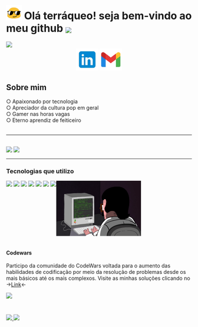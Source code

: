 
<h1>
   <span>
       <img style="height:1.5em; width:auto; vertical-align:-0.1em;" src="https://raw.githubusercontent.com/Lfbyte/Lfbyte/refs/heads/main/imagens/look.gif" />
   </span>
    <b>
     Olá terráqueo! seja bem-vindo ao meu github
  </b>
  <span>
    <img style="height:1.5em; width:auto; vertical-align:-0.1em;" src="https://fonts.gstatic.com/s/e/notoemoji/latest/1f44b/512.webp"/>
 </span>
</h1>
<img src="https://komarev.com/ghpvc/?username=lfbyte&style=for-the-badge&label=visitaram" />
<div align="center">
     <div>
         <a href="https://www.linkedin.com/in/contato07" target="_blank"><img height="60px"  src="https://raw.githubusercontent.com/Lfbyte/Lfbyte/refs/heads/main/imagens/linkedin.webp" /></a>
         <a href="mailto:luiz.contato07@gmail.com"><img height="60px" src="https://raw.githubusercontent.com/Lfbyte/Lfbyte/refs/heads/main/imagens/gmail.webp" /></a>
     </div>
</div>


  




<h2>Sobre mim</h2>
 ○ Apaixonado por tecnologia<br />
 ○ Apreciador da cultura pop em geral <br />
 ○ Gamer nas horas vagas <br />
 ○ Eterno aprendiz de feiticeiro
 <br /> 
 <br />

<hr />


<br>
  <div>
    <img height="180em" src="https://github-readme-stats.vercel.app/api?username=lfbyte&show_icons=true&theme=tokyonight">
    <img height="180em" src="https://github-readme-stats.vercel.app/api/top-langs/?username=lfbyte&layout=compact&theme=tokyonight">
  </div>
<hr />
      
### Tecnologias que utilizo
<div style="display:inline-block;">
    <img src="https://img.shields.io/badge/HTML5-E34F26?style=for-the-badge&logo=html5&logoColor=white">
    <img src="https://img.shields.io/badge/CSS3-1572B6?style=for-the-badge&logo=css3&logoColor=white">
    <img src="https://img.shields.io/badge/JavaScript-323330?style=for-the-badge&logo=javascript&logoColor=F7DF1E">
    <img src="https://img.shields.io/badge/React-20232A?style=for-the-badge&logo=react&logoColor=61DAFB">
    <img src="https://img.shields.io/badge/Python-14354C?style=for-the-badge&logo=python&logoColor=white">
    <img src="https://img.shields.io/badge/PHP-777BB4?style=for-the-badge&logo=php&logoColor=white">
    <img src="https://img.shields.io/badge/Linux-FCC624?style=for-the-badge&logo=linux&logoColor=black">
  <img height="150" width="230" align="right" src="https://raw.githubusercontent.com/Lfbyte/Lfbyte/refs/heads/main/imagens/programming.gif">  
</div>
<br />
<br />
<h4>Codewars</h4>

Participo da comunidade do CodeWars voltada para o aumento das habilidades de codificação por meio
da resolução de problemas desde os mais básicos até os mais complexos. Visite as minhas soluções clicando no ->[Link](https://www.codewars.com/users/Tr0nGuy)<-

<img src="https://www.codewars.com/users/Tr0nGuy/badges/large">
<h1></h1>

<div> 
  <span>
   <a href="https://www.linkedin.com/in/contato07">
      <img src="https://img.shields.io/badge/LinkedIn-0077B5?style=for-the-badge&logo=linkedin&logoColor=white">
  </a>
 
 </span>
  <span>
    <a href="mailto:luiz.contato07@gmail.com">
     <img src="https://img.shields.io/badge/Gmail-D14836?style=for-the-badge&logo=gmail&logoColor=white">
    </a>
</div>
